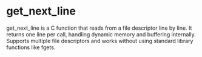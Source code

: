 # get_next_line
get_next_line is a C function that reads from a file descriptor line by line. It returns one line per call, handling dynamic memory and buffering internally. Supports multiple file descriptors and works without using standard library functions like fgets.
